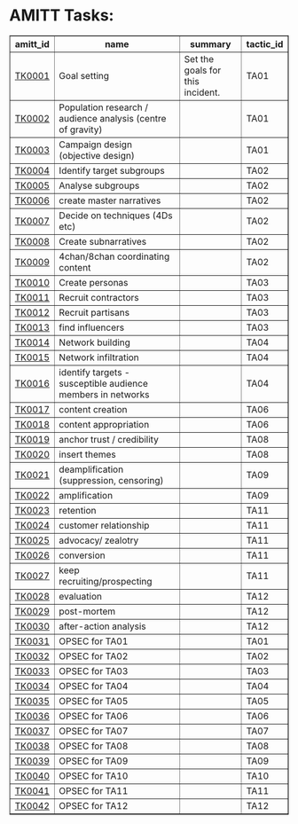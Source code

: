 # AMITT Tasks:

<table border="1">
<tr>
<th>amitt_id</th>
<th>name</th>
<th>summary</th>
<th>tactic_id</th>
</tr>
<tr>
<td><a href="tasks/TK0001.md">TK0001</a></td>
<td>Goal setting</td>
<td>Set the goals for this incident. </td>
<td>TA01</td>
</tr>
<tr>
<td><a href="tasks/TK0002.md">TK0002</a></td>
<td>Population research / audience analysis (centre of gravity)</td>
<td></td>
<td>TA01</td>
</tr>
<tr>
<td><a href="tasks/TK0003.md">TK0003</a></td>
<td>Campaign design (objective design)</td>
<td></td>
<td>TA01</td>
</tr>
<tr>
<td><a href="tasks/TK0004.md">TK0004</a></td>
<td>Identify target subgroups</td>
<td></td>
<td>TA02</td>
</tr>
<tr>
<td><a href="tasks/TK0005.md">TK0005</a></td>
<td>Analyse subgroups</td>
<td></td>
<td>TA02</td>
</tr>
<tr>
<td><a href="tasks/TK0006.md">TK0006</a></td>
<td>create master narratives</td>
<td></td>
<td>TA02</td>
</tr>
<tr>
<td><a href="tasks/TK0007.md">TK0007</a></td>
<td>Decide on techniques (4Ds etc)</td>
<td></td>
<td>TA02</td>
</tr>
<tr>
<td><a href="tasks/TK0008.md">TK0008</a></td>
<td>Create subnarratives</td>
<td></td>
<td>TA02</td>
</tr>
<tr>
<td><a href="tasks/TK0009.md">TK0009</a></td>
<td>4chan/8chan coordinating content</td>
<td></td>
<td>TA02</td>
</tr>
<tr>
<td><a href="tasks/TK0010.md">TK0010</a></td>
<td>Create personas</td>
<td></td>
<td>TA03</td>
</tr>
<tr>
<td><a href="tasks/TK0011.md">TK0011</a></td>
<td>Recruit contractors</td>
<td></td>
<td>TA03</td>
</tr>
<tr>
<td><a href="tasks/TK0012.md">TK0012</a></td>
<td>Recruit partisans</td>
<td></td>
<td>TA03</td>
</tr>
<tr>
<td><a href="tasks/TK0013.md">TK0013</a></td>
<td>find influencers</td>
<td></td>
<td>TA03</td>
</tr>
<tr>
<td><a href="tasks/TK0014.md">TK0014</a></td>
<td>Network building</td>
<td></td>
<td>TA04</td>
</tr>
<tr>
<td><a href="tasks/TK0015.md">TK0015</a></td>
<td>Network infiltration</td>
<td></td>
<td>TA04</td>
</tr>
<tr>
<td><a href="tasks/TK0016.md">TK0016</a></td>
<td>identify targets - susceptible audience members in networks</td>
<td></td>
<td>TA04</td>
</tr>
<tr>
<td><a href="tasks/TK0017.md">TK0017</a></td>
<td>content creation</td>
<td></td>
<td>TA06</td>
</tr>
<tr>
<td><a href="tasks/TK0018.md">TK0018</a></td>
<td>content appropriation</td>
<td></td>
<td>TA06</td>
</tr>
<tr>
<td><a href="tasks/TK0019.md">TK0019</a></td>
<td>anchor trust / credibility</td>
<td></td>
<td>TA08</td>
</tr>
<tr>
<td><a href="tasks/TK0020.md">TK0020</a></td>
<td>insert themes</td>
<td></td>
<td>TA08</td>
</tr>
<tr>
<td><a href="tasks/TK0021.md">TK0021</a></td>
<td>deamplification (suppression, censoring)</td>
<td></td>
<td>TA09</td>
</tr>
<tr>
<td><a href="tasks/TK0022.md">TK0022</a></td>
<td>amplification</td>
<td></td>
<td>TA09</td>
</tr>
<tr>
<td><a href="tasks/TK0023.md">TK0023</a></td>
<td>retention</td>
<td></td>
<td>TA11</td>
</tr>
<tr>
<td><a href="tasks/TK0024.md">TK0024</a></td>
<td>customer relationship</td>
<td></td>
<td>TA11</td>
</tr>
<tr>
<td><a href="tasks/TK0025.md">TK0025</a></td>
<td>advocacy/ zealotry</td>
<td></td>
<td>TA11</td>
</tr>
<tr>
<td><a href="tasks/TK0026.md">TK0026</a></td>
<td>conversion</td>
<td></td>
<td>TA11</td>
</tr>
<tr>
<td><a href="tasks/TK0027.md">TK0027</a></td>
<td>keep recruiting/prospecting</td>
<td></td>
<td>TA11</td>
</tr>
<tr>
<td><a href="tasks/TK0028.md">TK0028</a></td>
<td>evaluation</td>
<td></td>
<td>TA12</td>
</tr>
<tr>
<td><a href="tasks/TK0029.md">TK0029</a></td>
<td>post-mortem</td>
<td></td>
<td>TA12</td>
</tr>
<tr>
<td><a href="tasks/TK0030.md">TK0030</a></td>
<td>after-action analysis</td>
<td></td>
<td>TA12</td>
</tr>
<tr>
<td><a href="tasks/TK0031.md">TK0031</a></td>
<td>OPSEC for TA01</td>
<td></td>
<td>TA01</td>
</tr>
<tr>
<td><a href="tasks/TK0032.md">TK0032</a></td>
<td>OPSEC for TA02</td>
<td></td>
<td>TA02</td>
</tr>
<tr>
<td><a href="tasks/TK0033.md">TK0033</a></td>
<td>OPSEC for TA03</td>
<td></td>
<td>TA03</td>
</tr>
<tr>
<td><a href="tasks/TK0034.md">TK0034</a></td>
<td>OPSEC for TA04</td>
<td></td>
<td>TA04</td>
</tr>
<tr>
<td><a href="tasks/TK0035.md">TK0035</a></td>
<td>OPSEC for TA05</td>
<td></td>
<td>TA05</td>
</tr>
<tr>
<td><a href="tasks/TK0036.md">TK0036</a></td>
<td>OPSEC for TA06</td>
<td></td>
<td>TA06</td>
</tr>
<tr>
<td><a href="tasks/TK0037.md">TK0037</a></td>
<td>OPSEC for TA07</td>
<td></td>
<td>TA07</td>
</tr>
<tr>
<td><a href="tasks/TK0038.md">TK0038</a></td>
<td>OPSEC for TA08</td>
<td></td>
<td>TA08</td>
</tr>
<tr>
<td><a href="tasks/TK0039.md">TK0039</a></td>
<td>OPSEC for TA09</td>
<td></td>
<td>TA09</td>
</tr>
<tr>
<td><a href="tasks/TK0040.md">TK0040</a></td>
<td>OPSEC for TA10</td>
<td></td>
<td>TA10</td>
</tr>
<tr>
<td><a href="tasks/TK0041.md">TK0041</a></td>
<td>OPSEC for TA11</td>
<td></td>
<td>TA11</td>
</tr>
<tr>
<td><a href="tasks/TK0042.md">TK0042</a></td>
<td>OPSEC for TA12</td>
<td></td>
<td>TA12</td>
</tr>
</table>
